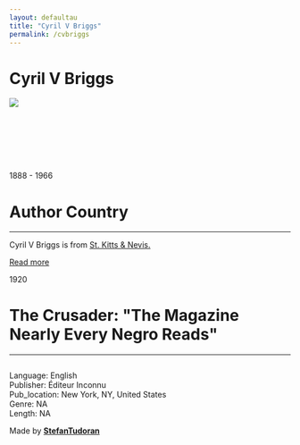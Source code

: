 ```yaml
---
layout: defaultau
title: "Cyril V Briggs"
permalink: /cvbriggs
---
```

<!-- partial:index.partial.html -->
<div class="content">
    <h1>Cyril V Briggs</h1>
    <div class="quote">
        <div><img src="https://upload.wikimedia.org/wikipedia/en/a/aa/Briggs-Cyril.jpg" class="logo"></div>
    </div>
    <div class="timeline">
        <div style="padding-bottom:100px;"></div>
        <div class="block">
            <div class="date right"><p class="right"> 1888 - 1966 </p></div>
            <div class="dot"></div>
            <div class="left first">
            <div class="author_country">
                <h1>Author Country</h1><hr>
            <div class="aclocation"> <p>Cyril V Briggs is from <a href="http://localhost:4000/41">St. Kitts & Nevis.</a></p></div>
              <div class="acreadmore">  <a href="https://en.wikipedia.org/wiki/Cyril_Briggs" target="_blank">Read more</a></div>
            </div>
            </div>
        </div>
        <div class="block">
            <div class="date left"><p class="left">1920</p></div>
            <div class="dot"></div>
            <div class="right">
                <h1>The Crusader: "The Magazine Nearly Every Negro Reads"</h1><hr>
                <p><img src=""></p>
                <p>
                Language: English<br/>
                Publisher: Éditeur Inconnu<br/>
                Pub_location: New York, NY, United States<br/>
                Genre: NA<br/>
                Length: NA</p>
            </div>
        </div>
        <div id="footer">
        <p id="copyright">Made by&nbsp;<strong><a href="https://www.linkedin.com/in/nicolae-stefan-tudoran-b02291127/" target="_blank">StefanTudoran</a></strong></p>
    </div>
</div>
<!-- partial -->
  <script src='https://cdnjs.cloudflare.com/ajax/libs/jquery/3.1.1/jquery.min.js'></script><script  src="assets/js/authorscript.js"></script>
